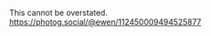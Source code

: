 This cannot be overstated. [<span class="invisible">https://</span><span class="ellipsis">photog.social/@ewen/1124500094</span><span class="invisible">94525877</span>](https://photog.social/@ewen/112450009494525877)